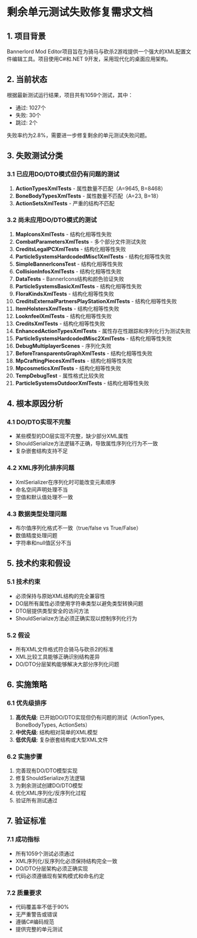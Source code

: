 # 剩余单元测试失败修复需求文档

## 1. 项目背景

Bannerlord Mod Editor项目旨在为骑马与砍杀2游戏提供一个强大的XML配置文件编辑工具。项目使用C#和.NET 9开发，采用现代化的桌面应用架构。

## 2. 当前状态

根据最新测试运行结果，项目共有1059个测试，其中：
- 通过: 1027个
- 失败: 30个
- 跳过: 2个

失败率约为2.8%，需要进一步修复剩余的单元测试失败问题。

## 3. 失败测试分类

### 3.1 已应用DO/DTO模式但仍有问题的测试
1. **ActionTypesXmlTests** - 属性数量不匹配（A=9645, B=8468）
2. **BoneBodyTypesXmlTests** - 属性数量不匹配（A=23, B=18）
3. **ActionSetsXmlTests** - 严重的结构不匹配

### 3.2 尚未应用DO/DTO模式的测试
1. **MapIconsXmlTests** - 结构化相等性失败
2. **CombatParametersXmlTests** - 多个部分文件测试失败
3. **CreditsLegalPCXmlTests** - 结构化相等性失败
4. **ParticleSystemsHardcodedMisc1XmlTests** - 结构化相等性失败
5. **SimpleBannerIconsTest** - 结构化相等性失败
6. **CollisionInfosXmlTests** - 结构化相等性失败
7. **DataTests** - BannerIcons结构和颜色验证失败
8. **ParticleSystemsBasicXmlTests** - 结构化相等性失败
9. **FloraKindsXmlTests** - 结构化相等性失败
10. **CreditsExternalPartnersPlayStationXmlTests** - 结构化相等性失败
11. **ItemHolstersXmlTests** - 结构化相等性失败
12. **LooknfeelXmlTests** - 结构化相等性失败
13. **CreditsXmlTests** - 结构化相等性失败
14. **EnhancedActionTypesXmlTests** - 属性存在性跟踪和序列化行为测试失败
15. **ParticleSystemsHardcodedMisc2XmlTests** - 结构化相等性失败
16. **DebugMultiplayerScenes** - 序列化失败
17. **BeforeTransparentsGraphXmlTests** - 结构化相等性失败
18. **MpCraftingPiecesXmlTests** - 结构化相等性失败
19. **MpcosmeticsXmlTests** - 结构化相等性失败
20. **TempDebugTest** - 属性格式比较失败
21. **ParticleSystemsOutdoorXmlTests** - 结构化相等性失败

## 4. 根本原因分析

### 4.1 DO/DTO实现不完整
- 某些模型的DO层实现不完整，缺少部分XML属性
- ShouldSerialize方法逻辑不正确，导致属性序列化行为不一致
- 复杂嵌套结构支持不足

### 4.2 XML序列化排序问题
- XmlSerializer在序列化时可能改变元素顺序
- 命名空间声明处理不当
- 空值和默认值处理不一致

### 4.3 数据类型处理问题
- 布尔值序列化格式不一致（true/false vs True/False）
- 数值精度处理问题
- 字符串和null值区分不当

## 5. 技术约束和假设

### 5.1 技术约束
- 必须保持与原始XML结构的完全兼容性
- DO层所有属性必须使用字符串类型以避免类型转换问题
- DTO层提供类型安全的访问方法
- ShouldSerialize方法必须正确实现以控制序列化行为

### 5.2 假设
- 所有XML文件格式符合骑马与砍杀2的标准
- XML比较工具能够正确识别结构差异
- DO/DTO分层架构能够解决大部分序列化问题

## 6. 实施策略

### 6.1 优先级排序
1. **高优先级**: 已开始DO/DTO实现但仍有问题的测试（ActionTypes, BoneBodyTypes, ActionSets）
2. **中优先级**: 结构相对简单的XML模型
3. **低优先级**: 复杂嵌套结构或大型XML文件

### 6.2 实施步骤
1. 完善现有DO/DTO模型实现
2. 修复ShouldSerialize方法逻辑
3. 为剩余测试创建DO/DTO模型
4. 优化XML序列化/反序列化过程
5. 验证所有测试通过

## 7. 验证标准

### 7.1 成功指标
- 所有1059个测试必须通过
- XML序列化/反序列化必须保持结构完全一致
- DO/DTO分层架构必须正确实现
- 代码必须遵循现有架构模式和命名约定

### 7.2 质量要求
- 代码覆盖率不低于90%
- 无严重警告或错误
- 遵循C#编码规范
- 提供完整的单元测试